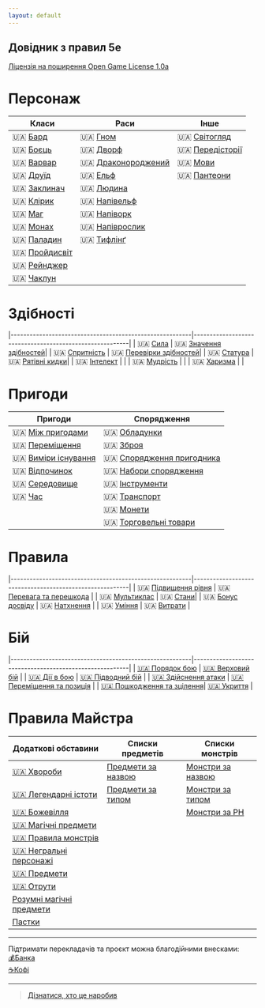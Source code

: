 ```yaml
---
layout: default
---
```



## Довідник з правил 5e
 [Ліцензія на поширення Open Game License  1.0a ](./license.html) 


# Персонаж

| Класи                                         | Раси                                                |Інше
|-----------------------------------------------|-----------------------------------------------------|----------------------------------------------|
| 🇺🇦 [Бард](./docs/character/classes/bard.html)        | 🇺🇦 [Гном](./docs/character/races/gnome.html)                | 🇺🇦 [Світогляд](./docs/character/alignment.html)     |
| 🇺🇦 [Боєць](./docs/character/classes/fighter.html)    | 🇺🇦 [Дворф](./docs/character/races/dwarf.html)               | 🇺🇦 [Передісторії](./docs/character/backgrounds.html)|   
| 🇺🇦 [Варвар](./docs/character/classes/barbarian.html) | 🇺🇦 [Драконороджений](./docs/character/races/dragonborn.html)| 🇺🇦 [Мови](./docs/character/languages.html)          |
| 🇺🇦 [Друїд](./docs/character/classes/druid.html)      | 🇺🇦 [Ельф](./docs/character/races/elf.html)                  | 🇺🇦 [Пантеони](./docs/character/fantasy-historical_pantheons.html)  |
| 🇺🇦 [Заклинач](./docs/character/classes/sorcerer.html)| 🇺🇦 [Людина](./docs/character/races/human.html)              | |
| 🇺🇦 [Клірик](./docs/character/classes/cleric.html)    | 🇺🇦 [Напівельф](./docs/character/races/half-elf.html)        | |
| 🇺🇦 [Маг](./docs/character/classes/wizard.html)       | 🇺🇦 [Напіворк](./docs/character/races/half-orc.html)         | |
| 🇺🇦 [Монах](./docs/character/classes/monk.html)       | 🇺🇦 [Напіврослик](./docs/character/races/halfling.html)      | |
| 🇺🇦 [Паладин](./docs/character/classes/paladin.html)  | 🇺🇦 [Тифлінґ](./docs/character/races/tiefling.html)          | |
| 🇺🇦 [Пройдисвіт](./docs/character/classes/rogue.html) | | |
| 🇺🇦 [Рейнджер](./docs/character/classes/ranger.html)  | | |
| 🇺🇦 [Чаклун](./docs/character/classes/warlock.html)   | | |

# Здібності

|---------------------------------------------------------|---------------------------------------------------------|
| 🇺🇦 [Сила](./docs/rules/abilities/strength.html)             | 🇺🇦 [Значення здібностей](./docs/rules/abilities/ability_scores.html)|
| 🇺🇦 [Спритність](./docs/rules/abilities/dexterity.html)      | 🇺🇦 [Перевірки здібностей](./docs/rules/abilities/ability_checks.html)|
| 🇺🇦 [Статура](./docs/rules/abilities/constitution.html)      | 🇺🇦 [Рятівні кидки](./docs/rules/abilities/saving_throws.html)|
| 🇺🇦 [Інтелект](./docs/rules/abilities/intelligence.html)     | |
| 🇺🇦 [Мудрість](./docs/rules/abilities/wisdom.html)           | |
| 🇺🇦 [Харизма](./docs/rules/abilities/charisma.html)          | |

# Пригоди

| Пригоди                                                 | Спорядження                                             |
|---------------------------------------------------------|---------------------------------------------------------|
| 🇺🇦 [Між пригодами](./docs/adventuring/between_adventures.html)    | 🇺🇦 [Обладунки](./docs/adventuring/equipment/armor.html)      |
| 🇺🇦 [Переміщення](./docs/adventuring/movement.html)                | 🇺🇦 [Зброя](./docs/adventuring/equipment/weapons.html)        |         
| 🇺🇦 [Виміри існування](./docs/adventuring/planes_of_existence.html)| 🇺🇦 [Спорядження пригодника](./docs/adventuring/equipment/adventuring_gear.html)|
| 🇺🇦 [Відпочинок](./docs/adventuring/resting.html)                  | 🇺🇦 [Набори спорядження](./docs/adventuring/equipment/equipment_packs.html)     |
| 🇺🇦 [Середовище](./docs/adventuring/the_environment.html)          | 🇺🇦 [Інструменти](./docs/adventuring/equipment/tools.html)                      |
| 🇺🇦 [Час](./docs/adventuring/time.html)                            | 🇺🇦 [Транспорт](./docs/adventuring/equipment/mounts_and_vehicles.html)          |
|                                                            | 🇺🇦 [Монети](./docs/adventuring/equipment/coins.html)                           |
|                                                            | 🇺🇦 [Торговельні товари](./docs/adventuring/equipment/trade_goods.html)         |      

# Правила

|---------------------------------------------------------|---------------------------------------------------------|
| 🇺🇦 [Підвищення рівня](./docs/rules/leveling_up.html)           | 🇺🇦 [Перевага та перешкода](./docs/rules/advantage_and_disadvantage.html) |
| 🇺🇦 [Мультиклас](./docs/rules/multiclassing.html)               | 🇺🇦 [Стани](./docs/rules/conditions.html)|
| 🇺🇦 [Бонус досвіду](./docs/rules/proficiency_bonus.html)        | 🇺🇦 [Натхнення](./docs/rules/inspiration.html)  |
| 🇺🇦 [Уміння](./docs/rules/feats.html)                            | 🇺🇦 [Витрати](./docs/rules/expenses.html) |

# Бій

|---------------------------------------------------------|---------------------------------------------------------|
| [🇺🇦 Порядок бою](./docs/combat/order_of_combat.html)               | [🇺🇦 Верховий бій](./docs/combat/mounted_combat.html)       |
| [🇺🇦 Дії в бою](./docs/combat/actions_in_combat.html)               | [🇺🇦 Підводний бій](./docs/combat/underwater_combat.html)              |
| [🇺🇦 Здійснення атаки](./docs/combat/making_an_attack.html)         | [🇺🇦 Переміщення та позиція](./docs/combat/movement_and_position.html) |
| [🇺🇦 Пошкодження та зцілення](./docs/combat/damage_and_healing.html)| [🇺🇦 Укриття](./docs/combat/cover.html)                                |

# Правила Майстра

| Додаткові обставини                            | Списки предметів                       | Списки монстрів                                   |
|------------------------------------------------|----------------------------------------|---------------------------------------------------|
| [🇺🇦 Хвороби](./docs/gamemaster_rules/diseases.html)   | [Предмети за назвою](./docs/gamemaster_rules/indexes/items_alllist.html) | [Монстри за назвою](./docs/gamemaster_rules/indexes/monsters_alllist.html) |
| [🇺🇦 Легендарні істоти](./docs/gamemaster_rules/legendary_creatures.html)| [Предмети за типом](./docs/gamemaster_rules/indexes/items_typelist.html) | [Монстри за типом](./docs/gamemaster_rules/indexes/monsters_typelist.html) |
| [🇺🇦 Божевілля](./docs/gamemaster_rules/madness.html)     |                                        | [Монстри за РН](./docs/gamemaster_rules/indexes/monsters_crlist.html)     |
| [🇺🇦 Магічні предмети](./docs/gamemaster_rules/magic_items.html)|                                  |                                                   |
| [🇺🇦 Правила монстрів](./docs/gamemaster_rules/monster_rules.html) |                               |                                                   |
| [🇺🇦 Негральні персонажі](./docs/gamemaster_rules/nonplayer_characters.html)|                       |                                                   |
| [🇺🇦 Предмети](./docs/gamemaster_rules/objects.html)      |                                        |                                                   |
| [🇺🇦 Отрути](./docs/gamemaster_rules/poisons.html)        |                                        |                                                   |
| [Розумні магічні предмети](./docs/gamemaster_rules/sentient_magical_items.html)|                 |                                                   |
| [Пастки](./docs/gamemaster_rules/traps.html)          |                                        |                                                   |


- - -
Підтримати перекладачів та проєкт можна благодійними внесками:  
[💰Банка](https://send.monobank.ua/jar/47imS3PG8n)  
[☕️Кофі](https://ko-fi.com/inrium)  
- - -

> [Дізнатися, хто це наробив](./credits.html)  
